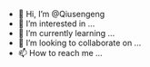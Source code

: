 - 👋 Hi, I’m @Qiusengeng
- 👀 I’m interested in ...
- 🌱 I’m currently learning ...
- 💞️ I’m looking to collaborate on ...
- 📫 How to reach me ...

<!---
Qiusengeng/Qiusengeng is a ✨ special ✨ repository because its `README.md` (this file) appears on your GitHub profile.
You can click the Preview link to take a look at your changes.
--->

